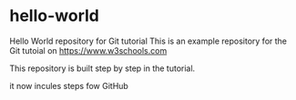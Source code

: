 # hello-world
Hello World repository for Git tutorial
This is an example repository for the Git tutoial on https://www.w3schools.com

This repository is built step by step in the tutorial.

it now incules steps  fow GitHub
